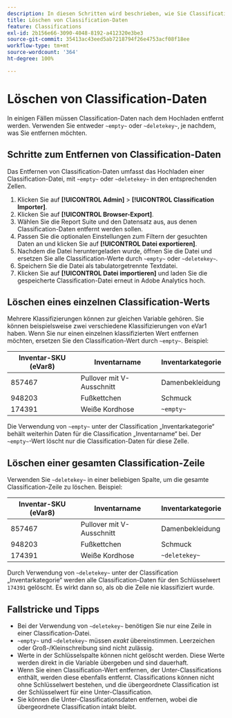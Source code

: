 ```yaml
---
description: In diesen Schritten wird beschrieben, wie Sie Classification-Daten löschen oder entfernen.
title: Löschen von Classification-Daten
feature: Classifications
exl-id: 2b156e66-3090-4048-8192-a412320e3be3
source-git-commit: 35413ac43eed5ab7218794f26e4753acf08f18ee
workflow-type: tm+mt
source-wordcount: '364'
ht-degree: 100%

---
```


# Löschen von Classification-Daten

In einigen Fällen müssen Classification-Daten nach dem Hochladen entfernt werden. Verwenden Sie entweder `~empty~` oder `~deletekey~`, je nachdem, was Sie entfernen möchten.

## Schritte zum Entfernen von Classification-Daten

Das Entfernen von Classification-Daten umfasst das Hochladen einer Classification-Datei, mit `~empty~` oder `~deletekey~` in den entsprechenden Zellen.

1. Klicken Sie auf **[!UICONTROL Admin]** > **[!UICONTROL Classification Importer]**.
1. Klicken Sie auf **[!UICONTROL Browser-Export]**.
1. Wählen Sie die Report Suite und den Datensatz aus, aus denen Classification-Daten entfernt werden sollen.
1. Passen Sie die optionalen Einstellungen zum Filtern der gesuchten Daten an und klicken Sie auf **[!UICONTROL Datei exportieren]**.
1. Nachdem die Datei heruntergeladen wurde, öffnen Sie die Datei und ersetzen Sie alle Classification-Werte durch `~empty~` oder `~deletekey~`.
1. Speichern Sie die Datei als tabulatorgetrennte Textdatei.
1. Klicken Sie auf **[!UICONTROL Datei importieren]** und laden Sie die gespeicherte Classification-Datei erneut in Adobe Analytics hoch.

## Löschen eines einzelnen Classification-Werts

Mehrere Klassifizierungen können zur gleichen Variable gehören. Sie können beispielsweise zwei verschiedene Klassifizierungen von eVar1 haben. Wenn Sie nur einen einzelnen klassifizierten Wert entfernen möchten, ersetzen Sie den Classification-Wert durch `~empty~`. Beispiel:

| Inventar-SKU (eVar8) | Inventarname | Inventarkategorie |
| --- | --- | --- |
| 857467 | Pullover mit V-Ausschnitt | Damenbekleidung |
| 948203 | Fußkettchen | Schmuck |
| 174391 | Weiße Kordhose | `~empty~` |

Die Verwendung von `~empty~` unter der Classification „Inventarkategorie“ behält weiterhin Daten für die Classification „Inventarname“ bei. Der `~empty~`-Wert löscht nur die Classification-Daten für diese Zelle.

## Löschen einer gesamten Classification-Zeile

Verwenden Sie `~deletekey~` in einer beliebigen Spalte, um die gesamte Classification-Zeile zu löschen. Beispiel:

| Inventar-SKU (eVar8) | Inventarname | Inventarkategorie |
| --- | --- | --- |
| 857467 | Pullover mit V-Ausschnitt | Damenbekleidung |
| 948203 | Fußkettchen | Schmuck |
| 174391 | Weiße Kordhose | `~deletekey~` |

Durch Verwendung von `~deletekey~` unter der Classification „Inventarkategorie“ werden alle Classification-Daten für den Schlüsselwert `174391` gelöscht. Es wirkt dann so, als ob die Zeile nie klassifiziert wurde.

## Fallstricke und Tipps

* Bei der Verwendung von `~deletekey~` benötigen Sie nur eine Zeile in einer Classification-Datei.
* `~empty~` und `~deletekey~` müssen *exakt* übereinstimmen. Leerzeichen oder Groß-/Kleinschreibung sind nicht zulässig.
* Werte in der Schlüsselspalte können nicht gelöscht werden. Diese Werte werden direkt in die Variable übergeben und sind dauerhaft.
* Wenn Sie einen Classification-Wert entfernen, der Unter-Classifications enthält, werden diese ebenfalls entfernt. Classifications können nicht ohne Schlüsselwert bestehen, und die übergeordnete Classification ist der Schlüsselwert für eine Unter-Classification.
* Sie können die Unter-Classificationsdaten entfernen, wobei die übergeordnete Classification intakt bleibt.
